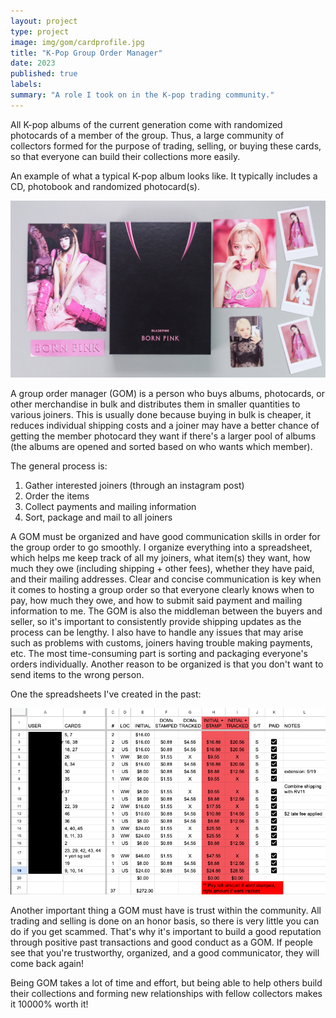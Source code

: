 ```yaml
---
layout: project
type: project
image: img/gom/cardprofile.jpg
title: "K-Pop Group Order Manager"
date: 2023
published: true
labels:
summary: "A role I took on in the K-pop trading community."
---
```


All K-pop albums of the current generation come with randomized photocards of a member of the group.
Thus, a large community of collectors formed for the purpose of trading, selling, or buying these cards,
so that everyone can build their collections more easily. 

An example of what a typical K-pop album looks like. It typically includes a CD, photobook and randomized photocard(s). 
<p align="center">
<img src="../img/gom/bp-album.jpeg" />
</p>

A group order manager (GOM) is a person who buys albums, photocards, or other merchandise in bulk and distributes them in smaller quantities to various joiners. This is usually done because buying in bulk is cheaper, it reduces individual shipping costs and a joiner may have a better chance of getting the member photocard they want if there's a larger pool of albums (the albums are opened and sorted based on who wants which member).

The general process is:
  1) Gather interested joiners (through an instagram post) <br />
  2) Order the items <br />
  3) Collect payments and mailing information  <br />
  4) Sort, package and mail to all joiners  <br />

A GOM must be organized and have good communication skills in order for the group order to go smoothly. I organize everything into a spreadsheet, which helps me keep track of all my joiners, what item(s) they want, how much they owe (including shipping + other fees), whether they have paid, and their mailing addresses. Clear and concise communication is key when it comes to hosting a group order so that everyone clearly knows when to pay, how much they owe, and how to submit said payment and mailing information to me. The GOM is also the middleman between the buyers and seller, so it's important to consistently provide shipping updates as the process can be lengthy. I also have to handle any issues that may arise such as problems with customs, joiners having trouble making payments, etc. The most time-consuming part is sorting and packaging everyone's orders individually. Another reason to be organized is that you don't want to send items to the wrong person. 

One the spreadsheets I've created in the past:
<p align="center">
<img src="../img/gom/spreadsheet.png" />
</p>

Another important thing a GOM must have is trust within the community. All trading and selling is done on an honor basis, so there is very little you can do if you get scammed. That's why it's important to build a good reputation through positive past transactions and good conduct as a GOM. If people see that you're trustworthy, organized, and a good communicator, they will come back again!

Being GOM takes a lot of time and effort, but being able to help others build their collections and forming new relationships with fellow collectors makes it 10000% worth it!
